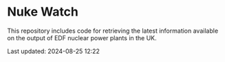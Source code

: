 # Nuke Watch

This repository includes code for retrieving the latest information available on the output of EDF nuclear power plants in the UK.

Last updated: 2024-08-25 12:22